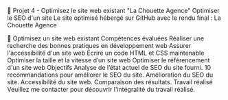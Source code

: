 📎 Projet 4 - Optimisez le site web existant "La Chouette Agence"
Optimiser le SEO d'un site
Le site optimisé hébergé sur GitHub avec le rendu final : La Chouette Agence

🔨 Optimisez un site web existant
Compétences évaluées
Réaliser une recherche des bonnes pratiques en développement web
Assurer l'accessibilité d'un site web
Écrire un code HTML et CSS maintenable
Optimiser la taille et la vitesse d’un site web
Optimiser le référencement d'un site web
Objectifs
Analyse de l’état actuel de SEO du site fourni.
10 recommandations pour améliorer le SEO du site.
Amélioration du SEO du site.
Accessibilité du site web.
Comparaison des résultats.
Travail réalisé
Veuillez me contacter pour découvrir l'intégralité du travail réalisé.
